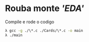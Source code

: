 # Rouba monte _'EDA'_

Compile e rode o codigo
```sh
λ gcc -g ./\*.c ./Cards/\*.c -o main
λ ./main
```